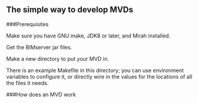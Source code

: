 The simple way to develop MVDs
------------------------------

###Prerequisites

Make sure you have GNU make, JDK8 or later, and Mirah installed.

Get the BIMserver jar files.

Make a new directory to put your MVD in.

There is an example Makefile in this directory; you can use environment variables to configure it, or directly wire in the values for the locations of all the files it needs.

###How does an MVD work


